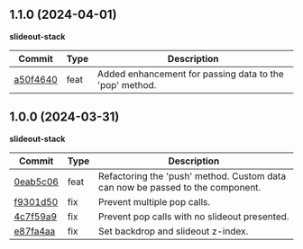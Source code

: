 ## 1.1.0 (2024-04-01)

**slideout-stack**

| Commit | Type | Description |
| -- | -- | -- |
| [a50f4640][a50f4640] | feat | Added enhancement for passing data to the 'pop' method. |

[a50f4640]:https://github.com/molinet/angular-ui/commit/a50f464028184b30f93fc8c20049207c0c02c9bb

## 1.0.0 (2024-03-31)

**slideout-stack**

| Commit | Type | Description |
| -- | -- | -- |
| [0eab5c06][0eab5c06] | feat | Refactoring the 'push' method. Custom data can now be passed to the component. |
| [f9301d50][f9301d50] | fix | Prevent multiple pop calls. |
| [4c7f59a9][4c7f59a9] | fix | Prevent pop calls with no slideout presented. |
| [e87fa4aa][e87fa4aa] | fix | Set backdrop and slideout z-index. |

[0eab5c06]:https://github.com/molinet/angular-ui/commit/0eab5c066a2239c3970c8b6b29aed375eec714f4
[f9301d50]:https://github.com/molinet/angular-ui/commit/f9301d501d54c3cddb9e2fa456afabfb46b8b0fa
[4c7f59a9]:https://github.com/molinet/angular-ui/commit/4c7f59a93659791e179737860b1e18b09996f51c
[e87fa4aa]:https://github.com/molinet/angular-ui/commit/e87fa4aa0e61a7424f9aa07df7faa6c0dc0dde8a
